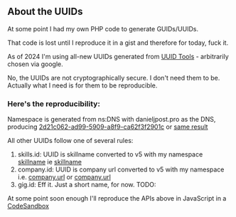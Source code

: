 ## About the UUIDs

At some point I had my own PHP code to generate GUIDs/UUIDs.

That code is lost until I reproduce it in a gist and therefore for today, fuck it.

As of 2024 I'm using all-new UUIDs generated from [UUID Tools](https://www.uuidtools.com/v5) - arbitrarily chosen via google.

No, the UUIDs are not cryptographically secure. I don't need them to be. Actually what I need is for them to be reproducible.

### Here's the reproducibility:

Namespace is generated from ns:DNS with danieljpost.pro as the DNS, producing [2d21c062-ad99-5909-a8f9-ca62f3f2901c](https://www.uuidtools.com/api/generate/v5/namespace/ns:dns/name/base64:ZGFuaWVsanBvc3QucHJv) or [same result](https://www.uuidtools.com/api/generate/v5/namespace/ns:dns/name/danieljpost.pro)

All other UUIDs follow one of several rules:

1) skills.id: UUID is skillname converted to v5 with my namespace [skillname](https://www.uuidtools.com/api/generate/v5/namespace/2d21c062-ad99-5909-a8f9-ca62f3f2901c/name/base64:c2tpbGxuYW1l) ie [skillname](https://www.uuidtools.com/api/generate/v5/namespace/2d21c062-ad99-5909-a8f9-ca62f3f2901c/name/skillname) 
1) company.id: UUID is company url converted to v5 with my namespace i.e. [company.url](https://www.uuidtools.com/api/generate/v5/namespace/2d21c062-ad99-5909-a8f9-ca62f3f2901c/name/base64:Y29tcGFueS51cmw=) or [company.url](https://www.uuidtools.com/api/generate/v5/namespace/2d21c062-ad99-5909-a8f9-ca62f3f2901c/name/company.url)
1) gig.id: Eff it. Just a short name, for now. TODO: 


At some point soon enough I'll reproduce the APIs above in JavaScript in a [CodeSandbox](fixme)